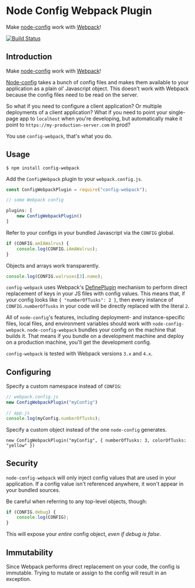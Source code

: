 Node Config Webpack Plugin
==========================

Make [node-config](https://github.com/lorenwest/node-config) work with [Webpack](https://webpack.js.org/)!

[![Build Status](https://travis-ci.org/arthanzel/node-config-webpack.svg?branch=master)](https://travis-ci.org/arthanzel/node-config-webpack)


Introduction
------------
Make [node-config](https://github.com/lorenwest/node-config) work with [Webpack](https://webpack.js.org/)!

[Node-config](https://github.com/lorenwest/node-config) takes a bunch of config files and makes them available to your application as a plain ol' Javascript object. This doesn't work with Webpack because the config files need to be read on the server.

So what if you need to configure a client application? Or multiple deployments of a client application? What if you need to point your single-page app to `localhost` when you're developing, but automatically make it point to `https://my-production-server.com` in prod?

You use `config-webpack`, that's what you do.

Usage
-----
    $ npm install config-webpack
    
Add the `ConfigWebpack` plugin to your `webpack.config.js`.

```javascript
const ConfigWebpackPlugin = require("config-webpack");

// some Webpack config

plugins: [
    new ConfigWebpackPlugin()
]
```
   
Refer to your configs in your bundled Javascript via the `CONFIG` global.

```javascript
if (CONFIG.amIAWalrus) {
    console.log(CONFIG.iAmAWalrus);
}
```
    
Objects and arrays work transparently.

```javascript
console.log(CONFIG.walruses[3].name);
```

`config-webpack` uses Webpack's [DefinePlugin](https://webpack.js.org/plugins/define-plugin/) mechanism to perform direct replacement of keys in your JS files with config values. This means that, if your config looks like `{ "numberOfTusks": 2 }`, then every instance of `CONFIG.numberOfTusks` in your code will be directly replaced with the literal `2`.

All of `node-config`'s features, including deployment- and instance-specific files, local files, and environment variables should work with `node-config-webpack`. `node-config-webpack` bundles your config on the machine that builds it. That means if you bundle on a development machine and deploy on a production machine, you'll get the development config.

`config-webpack` is tested with Webpack versions `3.x` and `4.x`.

Configuring
-----------
Specify a custom namespace instead of `CONFIG`:

```javascript
// webpack.config.js
new ConfigWebpackPlugin("myConfig")

// app.js
console.log(myConfig.numberOfTusks);
```
    
Specify a custom object instead of the one `node-config` generates.

    new ConfigWebpackPlugin("myConfig", { numberOfTusks: 3, colorOfTusks: "yellow" })
    
Security
--------
`node-config-webpack` will only inject config values that are used in your application. If a config value isn't referenced anywhere, it won't appear in your bundled sources.

Be careful when referring to any top-level objects, though:

```javascript
if (CONFIG.debug) {
    console.log(CONFIG);
}
```
    
This will expose your *entire* config object, *even if debug is false*.

Immutability
------------
Since Webpack performs direct replacement on your code, the config is immutable. Trying to mutate or assign to the config will result in an exception.
